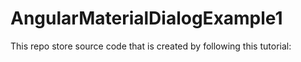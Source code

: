 # AngularMaterialDialogExample1
This repo store source code that is created by following this tutorial:
